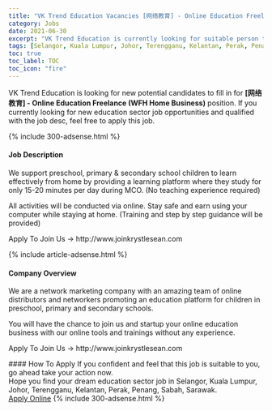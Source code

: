 ```yaml
---
title: "VK Trend Education Vacancies [网络教育] - Online Education Freelance (WFH Home Business)" 
category: Jobs 
date: 2021-06-30 
excerpt: "VK Trend Education is currently looking for suitable person to fill in the [网络教育] - Online Education Freelance (WFH Home Business) which positioned at Selangor, Kuala Lumpur, Johor, Terengganu, Kelantan, Perak, Penang, Sabah, Sarawak" 
tags: [Selangor, Kuala Lumpur, Johor, Terengganu, Kelantan, Perak, Penang, Sabah, Sarawak] 
toc: true 
toc_label: TOC 
toc_icon: "fire" 
--- 
```


<p>VK Trend Education is looking for new potential candidates to fill in for <b>[网络教育] - Online Education Freelance (WFH Home Business)</b> position. If you currently looking for new education sector job opportunities and qualified with the job desc, feel free to apply this job.
</p>{% include 300-adsense.html %} 
<div><div><h4>Job Description</h4></div><div><div><span><div><p>We support preschool, primary &amp; secondary school children to learn effectively from home by providing a learning platform where they study for only 15-20 minutes per day during MCO. (No teaching experience required)</p><p>All activities will be conducted via online. Stay safe and earn using your computer while staying at home. (Training and step by step guidance will be provided)</p><p>Apply To Join Us -&gt;&#160;http://www.joinkrystlesean.com&#160;&#160;</p></div></span></div></div></div> 
{% include article-adsense.html %} 
<div><div><h4>Company Overview</h4></div><div><div><span><div><p>We are a network marketing company with an amazing team of online distributors and networkers promoting an education platform for children in preschool, primary and secondary schools.&#160;</p><p>You will have the chance to join us and startup your online education business with our online tools and trainings without any experience.</p><p>Apply To Join Us -&gt;&#160;http://www.joinkrystlesean.com&#160;&#160;</p></div></span></div></div></div> 
#### How To Apply 
If you confident and feel that this job is suitable to you, go ahead take your action now. <br/> 
Hope you find your dream education sector job in Selangor, Kuala Lumpur, Johor, Terengganu, Kelantan, Perak, Penang, Sabah, Sarawak. <br/> 
<a href="https://www.jobstreet.com.my/en/job/[网络教育]-online-education-freelance-wfh-home-business-4602379?jobId=jobstreet-my-job-4602379" class="btn btn--info" target="_blank" rel="nofollow noopenner">Apply Online</a> 
{% include 300-adsense.html %} 